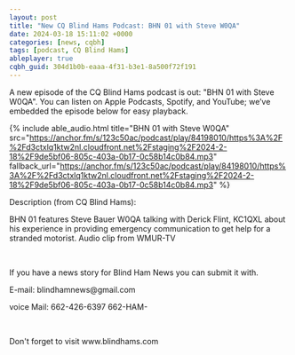 ```yaml
---
layout: post
title: "New CQ Blind Hams Podcast: BHN 01 with Steve W0QA"
date: 2024-03-18 15:11:02 +0000
categories: [news, cqbh]
tags: [podcast, CQ Blind Hams]
ableplayer: true
cqbh_guid: 304d1b0b-eaaa-4f31-b3e1-8a500f72f191
---
```


A new episode of the CQ Blind Hams podcast is out: "BHN 01 with Steve W0QA". You can listen on Apple Podcasts, Spotify, and YouTube; we’ve embedded the episode below for easy playback.

{% include able_audio.html title="BHN 01 with Steve W0QA" src="https://anchor.fm/s/123c50ac/podcast/play/84198010/https%3A%2F%2Fd3ctxlq1ktw2nl.cloudfront.net%2Fstaging%2F2024-2-18%2F9de5bf06-805c-403a-0b17-0c58b14c0b84.mp3" fallback_url="https://anchor.fm/s/123c50ac/podcast/play/84198010/https%3A%2F%2Fd3ctxlq1ktw2nl.cloudfront.net%2Fstaging%2F2024-2-18%2F9de5bf06-805c-403a-0b17-0c58b14c0b84.mp3" %}

Description (from CQ Blind Hams):

<p>BHN 01 features Steve Bauer W0QA talking with Derick Flint, KC1QXL about his experience in providing emergency communication to get help for a stranded motorist. Audio clip from WMUR-TV</p>
<p><br></p>
<p>If you have a news story for Blind Ham News you can submit it with.</p>
<p>E-mail: blindhamnews@gmail.com</p>
<p>voice Mail: 662-426-6397 662-HAM-</p>
<p><br></p>
<p>Don&#39;t forget to visit www.blindhams.com</p>
